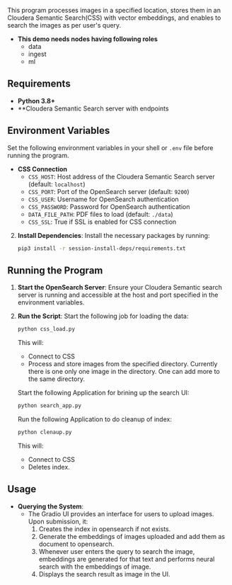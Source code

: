 This program processes images in a specified location, stores them in an Cloudera Semantic Search(CSS) with vector embeddings, and enables to search the images as per user's query.

- **This demo needs nodes having following roles**
    - data
    - ingest
    - ml


## Requirements
- **Python 3.8+**
- **Cloudera Semantic Search  server with endpoints

## Environment Variables
Set the following environment variables in your shell or `.env` file before running the program.

- **CSS Connection**  
  - `CSS_HOST`: Host address of the Cloudera Semantic Search server (default: `localhost`)
  - `CSS_PORT`: Port of the OpenSearch server (default: `9200`)
  - `CSS_USER`: Username for OpenSearch authentication
  - `CSS_PASSWORD`: Password for OpenSearch authentication
  - `DATA_FILE_PATH`: PDF files to load (default: `./data`)
  - `CSS_SSL`:  True if SSL is enabled for CSS connection
  

2. **Install Dependencies**:
   Install the necessary packages by running:
   ```bash
   pip3 install -r session-install-deps/requirements.txt
   ```

## Running the Program
1. **Start the OpenSearch Server**:
   Ensure your Cloudera Semantic search  server is running and accessible at the host and port specified in the environment variables.

2. **Run the Script**:
   Start the following job for loading the data:
   ```python
   python css_load.py 
   ```
   This will:
   - Connect to CSS
   - Process and store images from the specified directory. Currently there is one only one image in the directory. One can add more to the same directory.

   Start the following Application for brining up the search UI:
   ```python
   python search_app.py 
   ```

    Run  the following Application to do cleanup of index:
   ```python
   python clenaup.py 
   ```
   This will:
   - Connect to CSS
   - Deletes index.

## Usage
- **Querying the System**:
   - The Gradio UI provides an interface for users to upload images. Upon submission, it:
     1. Creates the index in opensearch if not exists.
     2. Generate the embeddings of images uploaded and add them as document to opensearch.
     3. Whenever user enters the query to search the image, embeddings are generated for that text and performs neural search with the embeddings of image.
     4. Displays the search result as image in the UI.





